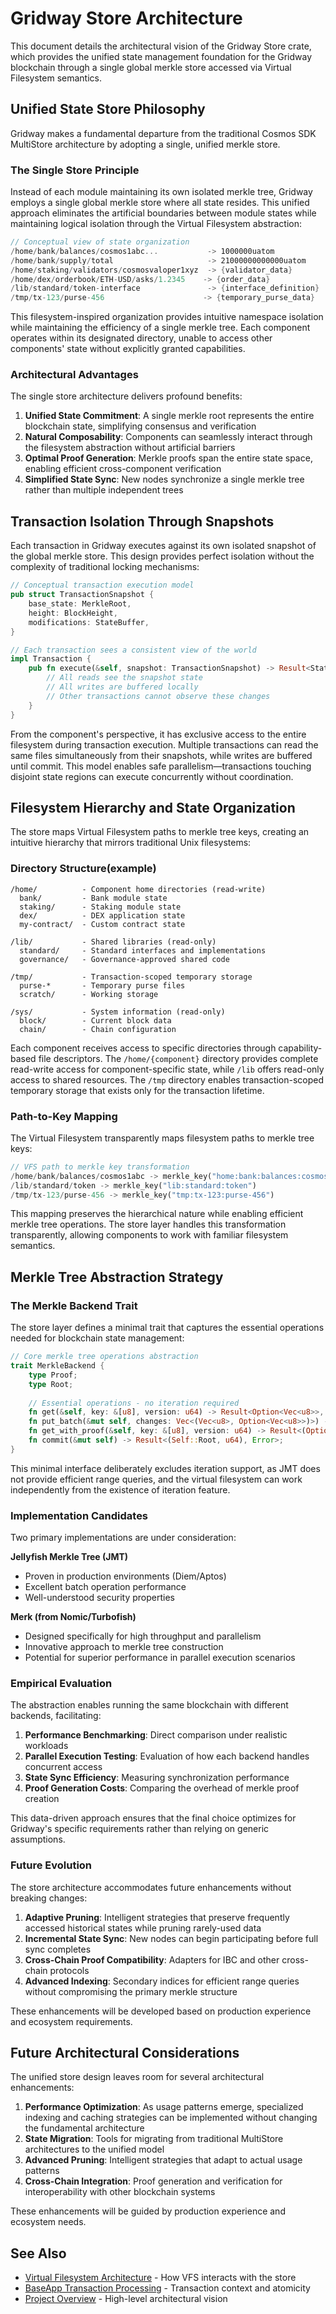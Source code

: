 # Gridway Store Architecture

This document details the architectural vision of the Gridway Store crate, which provides the unified state management foundation for the Gridway blockchain through a single global merkle store accessed via Virtual Filesystem semantics.

## Unified State Store Philosophy

Gridway makes a fundamental departure from the traditional Cosmos SDK MultiStore architecture by adopting a single, unified merkle store.

### The Single Store Principle

Instead of each module maintaining its own isolated merkle tree, Gridway employs a single global merkle store where all state resides. This unified approach eliminates the artificial boundaries between module states while maintaining logical isolation through the Virtual Filesystem abstraction:

```rust
// Conceptual view of state organization
/home/bank/balances/cosmos1abc...           -> 1000000uatom
/home/bank/supply/total                     -> 21000000000000uatom
/home/staking/validators/cosmosvaloper1xyz  -> {validator_data}
/home/dex/orderbook/ETH-USD/asks/1.2345    -> {order_data}
/lib/standard/token-interface               -> {interface_definition}
/tmp/tx-123/purse-456                      -> {temporary_purse_data}
```

This filesystem-inspired organization provides intuitive namespace isolation while maintaining the efficiency of a single merkle tree. Each component operates within its designated directory, unable to access other components' state without explicitly granted capabilities.

### Architectural Advantages

The single store architecture delivers profound benefits:

1. **Unified State Commitment**: A single merkle root represents the entire blockchain state, simplifying consensus and verification
2. **Natural Composability**: Components can seamlessly interact through the filesystem abstraction without artificial barriers
3. **Optimal Proof Generation**: Merkle proofs span the entire state space, enabling efficient cross-component verification
4. **Simplified State Sync**: New nodes synchronize a single merkle tree rather than multiple independent trees

## Transaction Isolation Through Snapshots

Each transaction in Gridway executes against its own isolated snapshot of the global merkle store. This design provides perfect isolation without the complexity of traditional locking mechanisms:

```rust
// Conceptual transaction execution model
pub struct TransactionSnapshot {
    base_state: MerkleRoot,
    height: BlockHeight,
    modifications: StateBuffer,
}

// Each transaction sees a consistent view of the world
impl Transaction {
    pub fn execute(&self, snapshot: TransactionSnapshot) -> Result<StateChanges, TxError> {
        // All reads see the snapshot state
        // All writes are buffered locally
        // Other transactions cannot observe these changes
    }
}
```

From the component's perspective, it has exclusive access to the entire filesystem during transaction execution. Multiple transactions can read the same files simultaneously from their snapshots, while writes are buffered until commit. This model enables safe parallelism—transactions touching disjoint state regions can execute concurrently without coordination.

## Filesystem Hierarchy and State Organization

The store maps Virtual Filesystem paths to merkle tree keys, creating an intuitive hierarchy that mirrors traditional Unix filesystems:

### Directory Structure(example)

```
/home/          - Component home directories (read-write)
  bank/         - Bank module state
  staking/      - Staking module state  
  dex/          - DEX application state
  my-contract/  - Custom contract state

/lib/           - Shared libraries (read-only)
  standard/     - Standard interfaces and implementations
  governance/   - Governance-approved shared code

/tmp/           - Transaction-scoped temporary storage
  purse-*       - Temporary purse files
  scratch/      - Working storage

/sys/           - System information (read-only)
  block/        - Current block data
  chain/        - Chain configuration
```

Each component receives access to specific directories through capability-based file descriptors. The `/home/{component}` directory provides complete read-write access for component-specific state, while `/lib` offers read-only access to shared resources. The `/tmp` directory enables transaction-scoped temporary storage that exists only for the transaction lifetime.

### Path-to-Key Mapping

The Virtual Filesystem transparently maps filesystem paths to merkle tree keys:

```rust
// VFS path to merkle key transformation
/home/bank/balances/cosmos1abc -> merkle_key("home:bank:balances:cosmos1abc")
/lib/standard/token -> merkle_key("lib:standard:token")
/tmp/tx-123/purse-456 -> merkle_key("tmp:tx-123:purse-456")
```

This mapping preserves the hierarchical nature while enabling efficient merkle tree operations. The store layer handles this transformation transparently, allowing components to work with familiar filesystem semantics.

## Merkle Tree Abstraction Strategy

### The Merkle Backend Trait

The store layer defines a minimal trait that captures the essential operations needed for blockchain state management:

```rust
// Core merkle tree operations abstraction
trait MerkleBackend {
    type Proof;
    type Root;
    
    // Essential operations - no iteration required
    fn get(&self, key: &[u8], version: u64) -> Result<Option<Vec<u8>>, Error>;
    fn put_batch(&mut self, changes: Vec<(Vec<u8>, Option<Vec<u8>>)>) -> Result<Self::Root, Error>;
    fn get_with_proof(&self, key: &[u8], version: u64) -> Result<(Option<Vec<u8>>, Self::Proof), Error>;
    fn commit(&mut self) -> Result<(Self::Root, u64), Error>;
}
```

This minimal interface deliberately excludes iteration support, as JMT does not provide efficient range queries, and the virtual filesystem can work independently from the existence of iteration feature.

### Implementation Candidates

Two primary implementations are under consideration:

**Jellyfish Merkle Tree (JMT)**
- Proven in production environments (Diem/Aptos)
- Excellent batch operation performance
- Well-understood security properties

**Merk (from Nomic/Turbofish)**
- Designed specifically for high throughput and parallelism
- Innovative approach to merkle tree construction
- Potential for superior performance in parallel execution scenarios

### Empirical Evaluation

The abstraction enables running the same blockchain with different backends, facilitating:

1. **Performance Benchmarking**: Direct comparison under realistic workloads
2. **Parallel Execution Testing**: Evaluation of how each backend handles concurrent access
3. **State Sync Efficiency**: Measuring synchronization performance
4. **Proof Generation Costs**: Comparing the overhead of merkle proof creation

This data-driven approach ensures that the final choice optimizes for Gridway's specific requirements rather than relying on generic assumptions.

### Future Evolution

The store architecture accommodates future enhancements without breaking changes:

1. **Adaptive Pruning**: Intelligent strategies that preserve frequently accessed historical states while pruning rarely-used data
2. **Incremental State Sync**: New nodes can begin participating before full sync completes
3. **Cross-Chain Proof Compatibility**: Adapters for IBC and other cross-chain protocols
4. **Advanced Indexing**: Secondary indices for efficient range queries without compromising the primary merkle structure

These enhancements will be developed based on production experience and ecosystem requirements.

## Future Architectural Considerations

The unified store design leaves room for several architectural enhancements:

1. **Performance Optimization**: As usage patterns emerge, specialized indexing and caching strategies can be implemented without changing the fundamental architecture
2. **State Migration**: Tools for migrating from traditional MultiStore architectures to the unified model
3. **Advanced Pruning**: Intelligent strategies that adapt to actual usage patterns
4. **Cross-Chain Integration**: Proof generation and verification for interoperability with other blockchain systems

These enhancements will be guided by production experience and ecosystem needs.

## See Also

- [Virtual Filesystem Architecture](../gridway-baseapp/PLAN.md#virtual-filesystem-vfs-and-state-access) - How VFS interacts with the store
- [BaseApp Transaction Processing](../gridway-baseapp/PLAN.md#baseapp-and-transaction-processing) - Transaction context and atomicity
- [Project Overview](../../PLAN.md) - High-level architectural vision